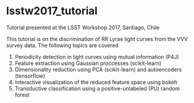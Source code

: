 # lsstw2017_tutorial
Tutorial presented at the LSST Workshop 2017, Santiago, Chile

This tutorial is on the discrimination of RR Lyrae light curves from the VVV survey data. The following topics are covered

1. Periodicity detection in light curves using mutual information (P4J)
2. Feature extraction using Gaussian proccesses (scikit-learn)
3. Dimensionality reduction using PCA (scikit-learn) and autoencoders (tensorflow)
4. Interactive visualization of the reduced feature space using bokeh
5. Transductive classification using a positive-unlabeled (PU) random forest

